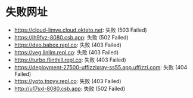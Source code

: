 # 失败网址
- https://cloud-limve.cloud.okteto.net: 失败 (503
Failed)
- https://lh9fvz-8080.csb.app: 失败 (502
Failed)
- https://deo.babox.repl.co: 失败 (403
Failed)
- https://veg.linlim.repl.co: 失败 (403
Failed)
- https://turbo.flinthill.repl.co: 失败 (403
Failed)
- https://deployment-27500-uffizzixray-ss55.app.uffizzi.com: 失败 (404
Failed)
- https://ypto.tnpyv.repl.co: 失败 (403
Failed)
- http://u17sxl-8080.csb.app: 失败 (502
Failed)
